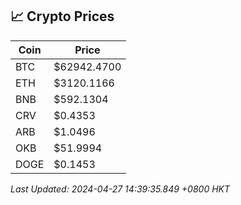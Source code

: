 ## 📈 Crypto Prices

| Coin | Price |
| ---- | ----- |
| BTC | $62942.4700 |
| ETH | $3120.1166 |
| BNB | $592.1304 |
| CRV | $0.4353 |
| ARB | $1.0496 |
| OKB | $51.9994 |
| DOGE | $0.1453 |

_Last Updated: 2024-04-27 14:39:35.849 +0800 HKT_